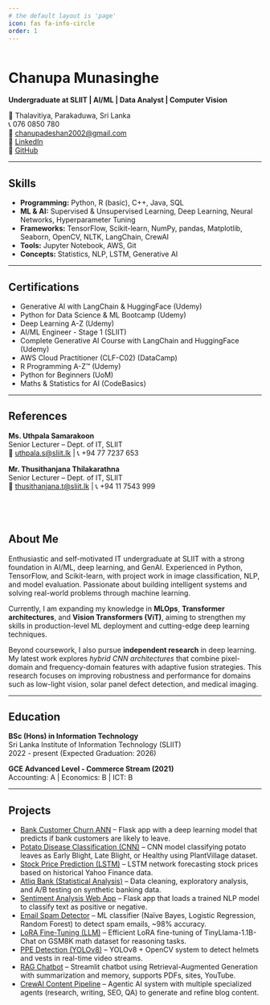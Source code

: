```yaml
---
# the default layout is 'page'
icon: fas fa-info-circle
order: 1
---
```


<div style="display: flex; flex-wrap: wrap; gap: 40px;">

<!-- LEFT COLUMN -->
<div style="flex: 1; min-width: 300px;">

<h1>Chanupa Munasinghe</h1>
<p><strong>Undergraduate at SLIIT | AI/ML | Data Analyst | Computer Vision</strong></p>

<p>📍 Thalavitiya, Parakaduwa, Sri Lanka<br>
📞 076 0850 780<br>
📧 <a href="mailto:chanupadeshan2002@gmail.com">chanupadeshan2002@gmail.com</a><br>
🔗 <a href="https://www.linkedin.com/in/chanupadeshanmunasinghe">LinkedIn</a><br>
🔗 <a href="https://github.com/chanupadeshan/">GitHub</a></p>

<hr>

<h2>Skills</h2>
<ul>
  <li><strong>Programming:</strong> Python, R (basic), C++, Java, SQL</li>
  <li><strong>ML & AI:</strong> Supervised & Unsupervised Learning, Deep Learning, Neural Networks, Hyperparameter Tuning</li>
  <li><strong>Frameworks:</strong> TensorFlow, Scikit-learn, NumPy, pandas, Matplotlib, Seaborn, OpenCV, NLTK, LangChain, CrewAI</li>
  <li><strong>Tools:</strong> Jupyter Notebook, AWS, Git</li>
  <li><strong>Concepts:</strong> Statistics, NLP, LSTM, Generative AI</li>
</ul>

<hr>

<h2>Certifications</h2>
<ul>
  <li>Generative AI with LangChain & HuggingFace (Udemy)</li>
  <li>Python for Data Science & ML Bootcamp (Udemy)</li>
  <li>Deep Learning A-Z (Udemy)</li>
  <li>AI/ML Engineer - Stage 1 (SLIIT)</li>
  <li>Complete Generative AI Course with LangChain and HuggingFace (Udemy)</li>
  <li>AWS Cloud Practitioner (CLF-C02) (DataCamp)</li>
  <li>R Programming A-Z™ (Udemy)</li>
  <li>Python for Beginners (UoM)</li>
  <li>Maths & Statistics for AI (CodeBasics)</li>
</ul>

<hr>

<h2>References</h2>
<p><strong>Ms. Uthpala Samarakoon</strong><br>
Senior Lecturer – Dept. of IT, SLIIT<br>
📧 <a href="mailto:uthpala.s@sliit.lk">uthpala.s@sliit.lk</a> | 📞 +94 77 7237 653</p>

<p><strong>Mr. Thusithanjana Thilakarathna</strong><br>
Senior Lecturer – Dept. of IT, SLIIT<br>
📧 <a href="mailto:thusithanjana.t@sliit.lk">thusithanjana.t@sliit.lk</a> | 📞 +94 11 7543 999</p>

</div> <!-- END LEFT COLUMN -->

<!-- RIGHT COLUMN -->
<div style="flex: 1; min-width: 300px;">

<h2>About Me</h2>
<p>
Enthusiastic and self-motivated IT undergraduate at SLIIT with a strong foundation in AI/ML, deep learning, and GenAI. Experienced in Python, TensorFlow, and Scikit-learn, with project work in image classification, NLP, and model evaluation. Passionate about building intelligent systems and solving real-world problems through machine learning.
</p>

<p>
Currently, I am expanding my knowledge in <strong>MLOps</strong>, <strong>Transformer architectures</strong>, and <strong>Vision Transformers (ViT)</strong>, aiming to strengthen my skills in production-level ML deployment and cutting-edge deep learning techniques.
</p>

<p>
Beyond coursework, I also pursue <strong>independent research</strong> in deep learning. My latest work explores <em>hybrid CNN architectures</em> that combine pixel-domain and frequency-domain features with adaptive fusion strategies. This research focuses on improving robustness and performance for domains such as low-light vision, solar panel defect detection, and medical imaging.
</p>

<hr>

<h2>Education</h2>
<p><strong>BSc (Hons) in Information Technology</strong><br>
Sri Lanka Institute of Information Technology (SLIIT)<br>
2022 - present (Expected Graduation: 2026)</p>

<p><strong>GCE Advanced Level - Commerce Stream (2021)</strong><br>
Accounting: A | Economics: B | ICT: B</p>

<hr>

<h2>Projects</h2>
<ul>
  <li>
    <a href="https://github.com/chanupadeshan/From-Data-to-Decisions-Building-an-ANN-Model-for-Bank-Customer-Churn">Bank Customer Churn ANN</a> – 
    Flask app with a deep learning model that predicts if bank customers are likely to leave.
  </li>
  <li>
    <a href="https://github.com/chanupadeshan/Potato-Disease-Classification-with-CNN">Potato Disease Classification (CNN)</a> – 
    CNN model classifying potato leaves as Early Blight, Late Blight, or Healthy using PlantVillage dataset.
  </li>
  <li>
    <a href="https://github.com/chanupadeshan/LSTM-Stock_price_prediction">Stock Price Prediction (LSTM)</a> – 
    LSTM network forecasting stock prices based on historical Yahoo Finance data.
  </li>
  <li>
    <a href="https://github.com/chanupadeshan/atliq-bank-insights">Atliq Bank (Statistical Analysis)</a> – 
    Data cleaning, exploratory analysis, and A/B testing on synthetic banking data.
  </li>
  <li>
    <a href="https://github.com/chanupadeshan/Sentiment-Analysis/tree/main">Sentiment Analysis Web App</a> – 
    Flask app that loads a trained NLP model to classify text as positive or negative.
  </li>
  <li>
    <a href="https://github.com/chanupadeshan/Email-Spam-Detector">Email Spam Detector</a> – 
    ML classifier (Naïve Bayes, Logistic Regression, Random Forest) to detect spam emails, ~98% accuracy.
  </li>
  <li>
    <a href="https://github.com/chanupadeshan/LoRA-Fine-Tune">LoRA Fine-Tuning (LLM)</a> – 
    Efficient LoRA fine-tuning of TinyLlama-1.1B-Chat on GSM8K math dataset for reasoning tasks.
  </li>
  <li>
    <a href="https://github.com/chanupadeshan/PPE-DETECTION">PPE Detection (YOLOv8)</a> – 
    YOLOv8 + OpenCV system to detect helmets and vests in real-time video streams.
  </li>
  <li>
    <a href="https://github.com/chanupadeshan/RAGHub-Multi-Source-Chatbot-with-Summarization-Memory">RAG Chatbot</a> – 
    Streamlit chatbot using Retrieval-Augmented Generation with summarization and memory, supports PDFs, sites, YouTube.
  </li>
  <li>
    <a href="https://github.com/chanupadeshan/LLM-Powered-Multi-Agent-Blog-Generator">CrewAI Content Pipeline</a> – 
    Agentic AI system with multiple specialized agents (research, writing, SEO, QA) to generate and refine blog content.
  </li>
</ul>

</div> <!-- END RIGHT COLUMN -->
</div> <!-- END FLEX CONTAINER -->
